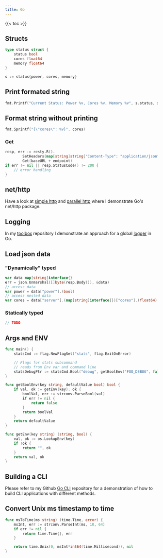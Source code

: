 ```yaml
---
title: Go
---
```


{{< toc >}}

## Structs

```go
type status struct {
	status bool
	cores float64
	memory float64
}

s := status{power, cores, memory}
```

## Print formated string

```go
fmt.Printf("Current Status: Power %v, Cores %v, Memory %v", s.status, s.cores, s.memory)
```

## Format string without printing

```go
fmt.Sprintf("{\"cores\": %v}", cores)
```

### Get

```go
resp, err := resty.R().
		SetHeaders(map[string]string{"Content-Type": "application/json", "X-Auth-UserId": userID,"X-Auth-Token": token}).
		Get(baseURL + endpoint)
if err != nil || resp.StatusCode() != 200 {
	// error handling
}
```

## net/http

Have a look at [simple http](https://github.com/Allaman/toolbox/tree/main/http-client/simple) and [parallel http](https://github.com/Allaman/toolbox/tree/main/http-client/parallel) where I demonstrate Go's net/http package.

## Logging

In my [toolbox](https://github.com/Allaman/toolbox/) repository I demonstrate an approach for a global [logger](https://github.com/Allaman/toolbox/tree/main/golang/logging) in Go.

## Load json data

### "Dynamically" typed

```go
var data map[string]interface{}
err = json.Unmarshal([]byte(resp.Body()), &data)
// access data
var power = data["power"].(bool)
// access nested data
var cores = data["server"].(map[string]interface{})["cores"].(float64)
```

### Statically typed

```go
// TODO
```

## Args and ENV

```go
func main() {
	statsCmd := flag.NewFlagSet("stats", flag.ExitOnError)

	// Flags for stats subcommand
    // reads from Env var and command line
	statsDebugPtr := statsCmd.Bool("debug", getBoolEnv("FOO_DEBUG", false), "enable debugging")
}

func getBoolEnv(key string, defaultValue bool) bool {
	if val, ok := getEnv(key); ok {
		boolVal, err := strconv.ParseBool(val)
		if err != nil {
			return false
		}
		return boolVal
	}
	return defaultValue
}

func getEnv(key string) (string, bool) {
	val, ok := os.LookupEnv(key)
	if !ok {
		return "", ok
	}
	return val, ok
}

```

## Building a CLI

Please refer to my Github [Go CLI](https://github.com/Allaman/toolbox/tree/main/golang/cli) repository for a demonstration of how to build CLI applications with different methods.

## Convert Unix ms timestamp to time

```go
func msToTime(ms string) (time.Time, error) {
	msInt, err := strconv.ParseInt(ms, 10, 64)
	if err != nil {
		return time.Time{}, err
	}

	return time.Unix(0, msInt*int64(time.Millisecond)), nil
}

```
